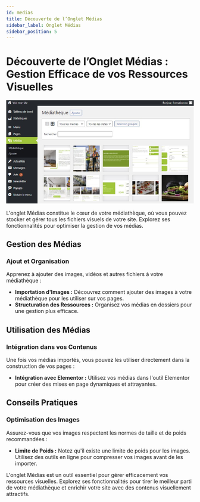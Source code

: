 ```yaml
---
id: medias
title: Découverte de l’Onglet Médias
sidebar_label: Onglet Médias
sidebar_position: 5
---
```


# Découverte de l’Onglet Médias : Gestion Efficace de vos Ressources Visuelles

![Médias](./img/11.jpg)

L'onglet Médias constitue le cœur de votre médiathèque, où vous pouvez stocker et gérer tous les fichiers visuels de votre site. Explorez ses fonctionnalités pour optimiser la gestion de vos médias.

## Gestion des Médias

### Ajout et Organisation

Apprenez à ajouter des images, vidéos et autres fichiers à votre médiathèque :

- **Importation d'Images :** Découvrez comment ajouter des images à votre médiathèque pour les utiliser sur vos pages.
- **Structuration des Ressources :** Organisez vos médias en dossiers pour une gestion plus efficace.

## Utilisation des Médias

### Intégration dans vos Contenus

Une fois vos médias importés, vous pouvez les utiliser directement dans la construction de vos pages :

- **Intégration avec Elementor :** Utilisez vos médias dans l'outil Elementor pour créer des mises en page dynamiques et attrayantes.

## Conseils Pratiques

### Optimisation des Images

Assurez-vous que vos images respectent les normes de taille et de poids recommandées :

- **Limite de Poids :** Notez qu'il existe une limite de poids pour les images. Utilisez des outils en ligne pour compresser vos images avant de les importer.

L'onglet Médias est un outil essentiel pour gérer efficacement vos ressources visuelles. Explorez ses fonctionnalités pour tirer le meilleur parti de votre médiathèque et enrichir votre site avec des contenus visuellement attractifs.

